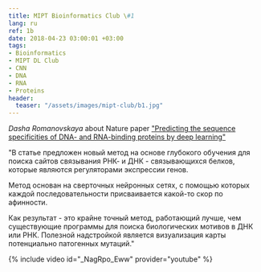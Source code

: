 ```yaml
---
title: MIPT Bioinformatics Club \#1
lang: ru
ref: 1b
date: 2018-04-23 03:00:01 +03:00
tags:
- Bioinformatics
- MIPT DL Club
- CNN
- DNA
- RNA
- Proteins
header:
  teaser: "/assets/images/mipt-club/b1.jpg"
---
```


_Dasha Romanovskaya_ about Nature paper ["Predicting the sequence specificities of DNA- and RNA-binding proteins by deep learning"](https://www.nature.com/articles/nbt.3300)

"В статье предложен новый метод на основе глубокого обучения для поиска сайтов связывания РНК- и ДНК - связывающихся белков, которые являются регуляторами экспрессии генов.

Метод основан на сверточных нейронных сетях, с помощью которых каждой последовательности присваивается какой-то скор по афинности.

Как результат - это крайне точный метод, работающий лучше, чем существующие программы для поиска биологических мотивов в ДНК или РНК. Полезной надстройкой является визуализация карты потенциально патогенных мутаций."

{% include video id="_NagRpo_Eww" provider="youtube" %}
